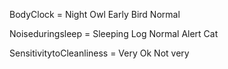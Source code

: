 BodyClock = 
Night Owl
Early Bird
Normal


Noiseduringsleep = 
Sleeping Log
Normal
Alert Cat

SensitivitytoCleanliness = 
Very
Ok
Not very